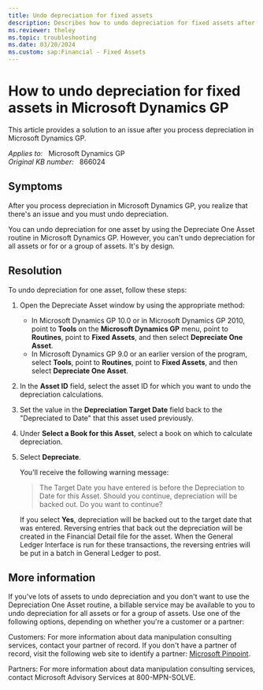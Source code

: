 ```yaml
---
title: Undo depreciation for fixed assets
description: Describes how to undo depreciation for fixed assets after you process depreciation in Microsoft Dynamics GP.
ms.reviewer: theley
ms.topic: troubleshooting
ms.date: 03/20/2024
ms.custom: sap:Financial - Fixed Assets
---
```

# How to undo depreciation for fixed assets in Microsoft Dynamics GP

This article provides a solution to an issue after you process depreciation in Microsoft Dynamics GP.

_Applies to:_ &nbsp; Microsoft Dynamics GP  
_Original KB number:_ &nbsp; 866024

## Symptoms

After you process depreciation in Microsoft Dynamics GP, you realize that there's an issue and you must undo depreciation.

You can undo depreciation for one asset by using the Depreciate One Asset routine in Microsoft Dynamics GP. However, you can't undo depreciation for all assets or for or a group of assets. It's by design.

## Resolution

To undo depreciation for one asset, follow these steps:

1. Open the Depreciate Asset window by using the appropriate method:
   - In Microsoft Dynamics GP 10.0 or in Microsoft Dynamics GP 2010, point to **Tools** on the **Microsoft Dynamics GP** menu, point to **Routines**, point to **Fixed Assets**, and then select **Depreciate One Asset**.
   - In Microsoft Dynamics GP 9.0 or an earlier version of the program, select **Tools**, point to **Routines**, point to **Fixed Assets**, and then select **Depreciate One Asset**.
2. In the **Asset ID** field, select the asset ID for which you want to undo the depreciation calculations.
3. Set the value in the **Depreciation Target Date** field back to the "Depreciated to Date" that this asset used previously.
4. Under **Select a Book for this Asset**, select a book on which to calculate depreciation.
5. Select **Depreciate**.

    You'll receive the following warning message:

    > The Target Date you have entered is before the Depreciation to Date for this Asset. Should you continue, depreciation will be backed out. Do you want to continue?

    If you select **Yes**, depreciation will be backed out to the target date that was entered. Reversing entries that back out the depreciation will be created in the Financial Detail file for the asset. When the General Ledger Interface is run for these transactions, the reversing entries will be put in a batch in General Ledger to post.

## More information

If you've lots of assets to undo depreciation and you don't want to use the Depreciation One Asset routine, a billable service may be available to you to undo depreciation for all assets or for a group of assets. Use one of the following options, depending on whether you're a customer or a partner:

Customers:
For more information about data manipulation consulting services, contact your partner of record. If you don't have a partner of record, visit the following web site to identify a partner: [Microsoft Pinpoint](https://www.microsoft.com/solution-providers/home).

Partners:
For more information about data manipulation consulting services, contact Microsoft Advisory Services at 800-MPN-SOLVE.

